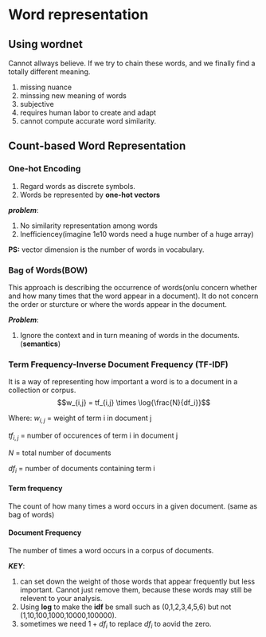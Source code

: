 # Word representation

## Using **wordnet**
Cannot allways believe. If we try to chain these words, and we finally find a totally different meaning.
1. missing nuance
2. minssing new meaning of words
3. subjective
4. requires human labor to create and adapt
5. cannot compute accurate word similarity.

## Count-based Word Representation

### One-hot Encoding
1. Regard words as discrete symbols.
2. Words be represented by **one-hot vectors**

***problem***:
1. No similarity representation among words
2. Inefficiencey(imagine 1e10 words need a huge number of a huge array)

**PS:** vector dimension is the number of words in vocabulary.

### Bag of Words(BOW)
This approach is describing the occurrence of words(onlu concern whether and how many times that the word appear in a document). It do not concern the order or sturcture or where the words appear in the document.

***Problem***:
1. Ignore the context and in turn meaning of words in the documents. (**semantics**)


### Term Frequency-Inverse Document Frequency (TF-IDF)
It is a way of representing how important a word is to a document in a collection or corpus.
$$w_{i,j} = tf_{i,j} \times \log{\frac{N}{df_i}}$$

Where: 
$w_{i,j}$ = weight of term i in document j

$tf_{i,j}$ = number of occurences of term i in document j

$N$ = total number of documents

$df_i$ = number of documents containing term i

#### Term frequency
The count of how many times a word occurs in a given document. (same as bag of words)

#### Document Frequency
The number of times a word occurs in a corpus of documents.

***KEY***:
1. can set down the weight of those words that appear frequently but less important. Cannot just remove them, because these words may still be relevent to your analysis.
2. Using **log** to make the **idf** be small such as (0,1,2,3,4,5,6) but not (1,10,100,1000,10000,100000).
3. sometimes we need $1+df_i$ to replace $df_i$ to aovid the zero.
